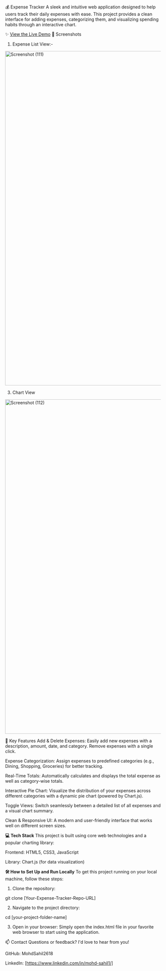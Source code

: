 💰 Expense Tracker
A sleek and intuitive web application designed to help users track their daily expenses with ease. This project provides a clean interface for adding expenses, categorizing them, and visualizing spending habits through an interactive chart.

✨ [View the Live Demo]([https://expense-tracker-mohdsahil.netlify.app/])
📸 Screenshots
1) Expense List View:-
<img width="1920" height="1080" alt="Screenshot (111)" src="https://github.com/user-attachments/assets/f86bd830-9a6d-4afb-a35e-067a1ecc560b" />

3) Chart View
<img width="1920" height="1080" alt="Screenshot (112)" src="https://github.com/user-attachments/assets/44494505-e0e3-4d1b-a66f-e08062ed9fa8" />

🚀 Key Features
Add & Delete Expenses: Easily add new expenses with a description, amount, date, and category. Remove expenses with a single click.

Expense Categorization: Assign expenses to predefined categories (e.g., Dining, Shopping, Groceries) for better tracking.

Real-Time Totals: Automatically calculates and displays the total expense as well as category-wise totals.

Interactive Pie Chart: Visualize the distribution of your expenses across different categories with a dynamic pie chart (powered by Chart.js).

Toggle Views: Switch seamlessly between a detailed list of all expenses and a visual chart summary.

Clean & Responsive UI: A modern and user-friendly interface that works well on different screen sizes.

**💻 Tech Stack**
This project is built using core web technologies and a popular charting library:

Frontend: HTML5, CSS3, JavaScript

Library: Chart.js (for data visualization)

**🛠️ How to Set Up and Run Locally**
To get this project running on your local machine, follow these steps:

1. Clone the repository:

git clone [Your-Expense-Tracker-Repo-URL]

2. Navigate to the project directory:

cd [your-project-folder-name]

3. Open in your browser:
Simply open the index.html file in your favorite web browser to start using the application.

📫 Contact
Questions or feedback? I'd love to hear from you!

GitHub: MohdSahil2618

LinkedIn: [https://www.linkedin.com/in/mohd-sahil1/]
